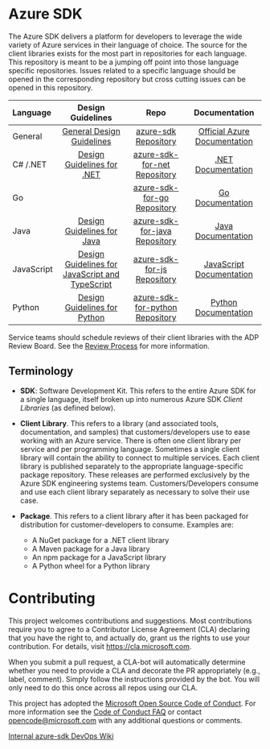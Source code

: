 # Azure SDK

The Azure SDK delivers a platform for developers to leverage the wide variety of Azure services in their language of choice. The source for the client libraries exists for the most part in repositories for each language. This repository is meant to be a jumping off point into those language specific repositories. Issues related to a specific language should be opened in the corresponding repository but cross cutting issues can be opened in this repository.

| Language    | Design Guidelines                                                       | Repo                                                                | Documentation
|:------------|:-----------------------------------------------------------------------:|:-------------------------------------------------------------------:|:-------------------------:|
| General   |[General Design Guidelines][general]    |[azure-sdk Repository](https://github.com/Azure/azure-sdk)      | [Official Azure Documentation](http://aka.ms/azure-sdk-docs) |
| C#  /.NET   |[Design Guidelines for .NET][dotnet]    |[azure-sdk-for-net Repository](https://github.com/Azure/azure-sdk-for-net)      | [.NET Documentation](http://aka.ms/net-docs) |
| Go          |                                                                         |[azure-sdk-for-go Repository](https://github.com/Azure/azure-sdk-for-go)        | [Go Documentation](http://aka.ms/go-docs) |
| Java        |[Design Guidelines for Java][java]      |[azure-sdk-for-java Repository](https://github.com/Azure/azure-sdk-for-java)    | [Java Documentation](http://aka.ms/java-docs)   |
| JavaScript  |[Design Guidelines for JavaScript and TypeScript][typescript] |[azure-sdk-for-js Repository](https://github.com/Azure/azure-sdk-for-js)        | [JavaScript Documentation](http://aka.ms/js-docs)|
| Python      |[Design Guidelines for Python][python]    |[azure-sdk-for-python Repository](https://github.com/Azure/azure-sdk-for-python)| [Python Documentation](https://aka.ms/python-docs) |

Service teams should schedule reviews of their client libraries with the ADP Review Board.  See the [Review Process][revproc] for more information.

## Terminology

- **SDK**: Software Development Kit. This refers to the entire Azure SDK for a single language, itself broken up into numerous Azure SDK _Client Libraries_ (as defined below).

- **Client Library**. This refers to a library (and associated tools, documentation, and samples) that customers/developers use to ease working with an Azure service. There is often one client library per service and per programming language. Sometimes a single client library will contain the ability to connect to multiple services. Each client library is published separately to the appropriate language-specific package repository.  These releases are performed exclusively by the Azure SDK engineering systems team. Customers/Developers consume and use each client library separately as necessary to solve their use case.

- **Package**. This refers to a client library after it has been packaged for distribution for customer-developers to consume. Examples are:
   - A NuGet package for a .NET client library
   - A Maven package for a Java library
   - An npm package for a JavaScript library
   - A Python wheel for a Python library

# Contributing

This project welcomes contributions and suggestions.  Most contributions require you to agree to a
Contributor License Agreement (CLA) declaring that you have the right to, and actually do, grant us
the rights to use your contribution. For details, visit https://cla.microsoft.com.

When you submit a pull request, a CLA-bot will automatically determine whether you need to provide
a CLA and decorate the PR appropriately (e.g., label, comment). Simply follow the instructions
provided by the bot. You will only need to do this once across all repos using our CLA.

This project has adopted the [Microsoft Open Source Code of Conduct](https://opensource.microsoft.com/codeofconduct/).
For more information see the [Code of Conduct FAQ](https://opensource.microsoft.com/codeofconduct/faq/) or
contact [opencode@microsoft.com](mailto:opencode@microsoft.com) with any additional questions or comments.

[Internal azure-sdk DevOps Wiki](https://aka.ms/azure-sdk-devops-wiki)

[general]: https://azure.github.io/azure-sdk/general_introduction.html
[dotnet]: https://azure.github.io/azure-sdk/dotnet_introduction.html
[java]: https://azure.github.io/azure-sdk/java_introduction.html
[typescript]: https://azure.github.io/azure-sdk/typescript_introduction.html
[python]: https://azure.github.io/azure-sdk/python_introduction.html
[revproc]: https://azure.github.io/azure-sdk/policies_reviewprocess.html

